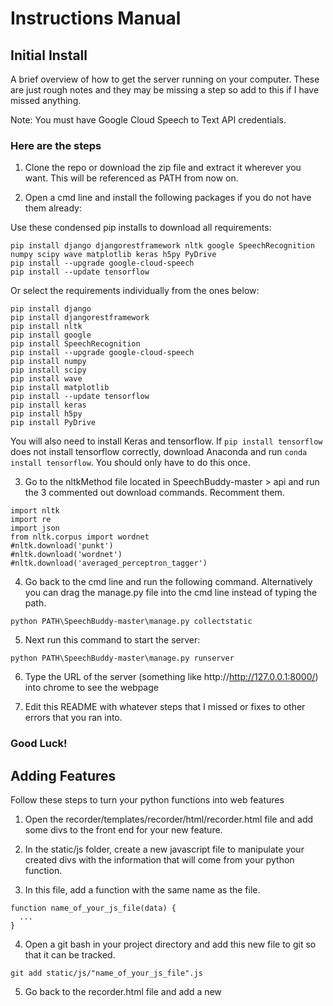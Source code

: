 # Instructions Manual

## Initial Install
A brief overview of how to get the server running on your computer. These are just rough notes and they may be missing a step so add to this if I have missed anything.

Note: You must have Google Cloud Speech to Text API credentials. 

### Here are the steps
1. Clone the repo or download the zip file and extract it wherever you want. This will be referenced as PATH from now on.

2. Open a cmd line and install the following packages if you do not have them already:

Use these condensed pip installs to download all requirements:
```
pip install django djangorestframework nltk google SpeechRecognition numpy scipy wave matplotlib keras h5py PyDrive
pip install --upgrade google-cloud-speech
pip install --update tensorflow 
```
Or select the requirements individually from the ones below:
```
pip install django
pip install djangorestframework
pip install nltk
pip install google
pip install SpeechRecognition
pip install --upgrade google-cloud-speech
pip install numpy
pip install scipy
pip install wave
pip install matplotlib
pip install --update tensorflow
pip install keras
pip install h5py
pip install PyDrive
```
You will also need to install Keras and tensorflow. If ```pip install tensorflow``` does not install tensorflow correctly, download Anaconda and run ```conda install tensorflow```. You should only have to do this once.

3. Go to the nltkMethod file located in SpeechBuddy-master > api and run the 3 commented out download commands. Recomment them.
```
import nltk
import re
import json
from nltk.corpus import wordnet
#nltk.download('punkt')
#nltk.download('wordnet')
#nltk.download('averaged_perceptron_tagger')
```
4. Go back to the cmd line and run the following command. Alternatively you can drag the manage.py file into the cmd line 
instead of typing the path.
```
python PATH\SpeechBuddy-master\manage.py collectstatic
```
5. Next run this command to start the server:
```
python PATH\SpeechBuddy-master\manage.py runserver
```

6. Type the URL of the server (something like http://http://127.0.0.1:8000/) into chrome to see the webpage

7. Edit this README with whatever steps that I missed or fixes to other errors that you ran into.

### Good Luck!

## Adding Features
Follow these steps to turn your python functions into web features

1. Open the recorder/templates/recorder/html/recorder.html file and add some divs to the front end for your new feature.

2. In the static/js folder, create a new javascript file to manipulate your created divs with the information that will come from your python function.

3. In this file, add a function with the same name as the file.
```
function name_of_your_js_file(data) {
  ...
}
```
4. Open a git bash in your project directory and add this new file to git so that it can be tracked.
  ```
  git add static/js/"name_of_your_js_file".js
  ```
5. Go back to the recorder.html file and add a new <script> tag at the bottom to include your new javascript function.
  ```
  <script src="../static/js/"name_of_your_js_file".js"></script>
  ```
6. Open the static/js/recorderWeb.js file and locate the AJAX call. Add your new js function here in the *success* response.
  ```
  $.ajax({
      ...
      success: function(data) {
          ...
					name_of_your_js_file(data);
      }
  });
  ```
7. Go to the api/ folder and copy/paste your python function file here if needed.
  
8. Open the api/views.py file and import your new python function.
  ```
  from api.python_file_name import python_function
  ```
9. At the bottom of views.py you will find the googleCall function (We need to change this). This is where you will call your new python function and apply any python logic if needed. Ex.
  ```
  var = python_function()
  ```
10. To send this new information to the front end, edit the JSON response of the return statement of this googleCall function. Give the var that you are trying to send a property name as a string. 
  ```
  Response({..., "property_name": var})
  ```
11. If you go back to the javascript file that you made in step 2, you can now access this information by using data.property_name in the js function.


## Required OAuth Authorization for Google Drive Feature 
Step 1: Go to Google Developer Console

Step 2: Go to Credentials > create credentials > Oauth Client ID > Create Client ID ; Look at the linked screenshot while filling in the details >  ![alt text] https://github.com/amackillop/SpeechBuddy1/blob/master/OAuth.PNG > Download the .JSON file in your speech buddy folder

Step 3:Run the Server > Open Incognito > http://localhost:8000/ > login to Google drive using your gmail credentials


  
